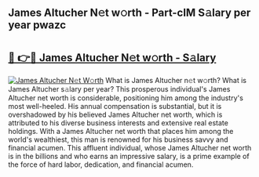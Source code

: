 ## James Altucher N𝚎t w𝚘rth - Part-cIM S𝚊lary per year pwazc

# <h2><a href="http://gc3htl.nevu.top/?p=James+Altucher">🔗 👉🔴 James Altucher N𝚎t w𝚘rth - S𝚊lary</a></h2>

[![James Altucher N𝚎t W𝚘rth](https://i.imgur.com/Oavwk0R.jpeg)](http://gc3htl.nevu.top/?p=James+Altucher)
What is James Altucher n𝚎t w𝚘rth? What is James Altucher s𝚊lary per year?
This prosperous individual's James Altucher net worth is considerable, positioning him among the industry's most well-heeled. His annual compensation is substantial, but it is overshadowed by his believed James Altucher net worth, which is attributed to his diverse business interests and extensive real estate holdings. With a James Altucher net worth that places him among the world's wealthiest, this man is renowned for his business savvy and financial acumen. This affluent individual, whose James Altucher net worth is in the billions and who earns an impressive salary, is a prime example of the force of hard labor, dedication, and financial acumen.
